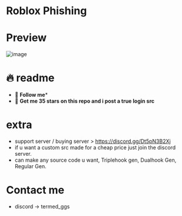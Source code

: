 # Roblox Phishing

# Preview
![image](https://github.com/Terminatedzz/RobloxPhishing/assets/131369904/63a86957-6fb7-49de-a25b-45806f1d9be3)


# 🔥 readme
- 💸 **Follow me***
- 🍪 **Get me 35 stars on this repo and i post a true login src**

# extra
- support server / buying server > https://discord.gg/Dt5pN3B2Xj
- if u want a custom src made for a cheap price just join the discord server.
- can make any source code u want, Triplehook gen, Dualhook Gen, Regular Gen.

# Contact me 
- discord -> termed_ggs
